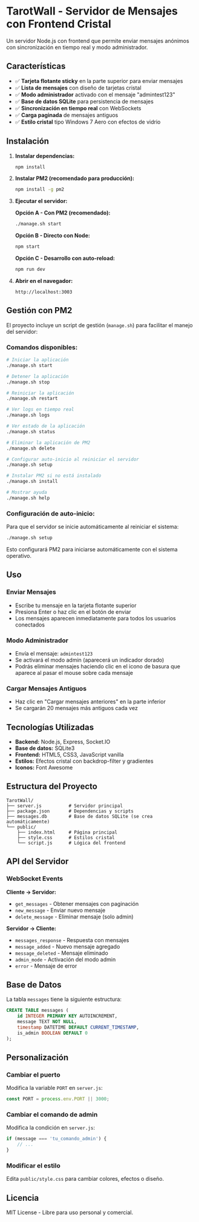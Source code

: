 # TarotWall - Servidor de Mensajes con Frontend Cristal

Un servidor Node.js con frontend que permite enviar mensajes anónimos con sincronización en tiempo real y modo administrador.

## Características

- ✅ **Tarjeta flotante sticky** en la parte superior para enviar mensajes
- ✅ **Lista de mensajes** con diseño de tarjetas cristal
- ✅ **Modo administrador** activado con el mensaje "admintest123"
- ✅ **Base de datos SQLite** para persistencia de mensajes
- ✅ **Sincronización en tiempo real** con WebSockets
- ✅ **Carga paginada** de mensajes antiguos
- ✅ **Estilo cristal** tipo Windows 7 Aero con efectos de vidrio

## Instalación

1. **Instalar dependencias:**
   ```bash
   npm install
   ```

2. **Instalar PM2 (recomendado para producción):**
   ```bash
   npm install -g pm2
   ```

3. **Ejecutar el servidor:**

   **Opción A - Con PM2 (recomendado):**
   ```bash
   ./manage.sh start
   ```
   
   **Opción B - Directo con Node:**
   ```bash
   npm start
   ```
   
   **Opción C - Desarrollo con auto-reload:**
   ```bash
   npm run dev
   ```

4. **Abrir en el navegador:**
   ```
   http://localhost:3003
   ```

## Gestión con PM2

El proyecto incluye un script de gestión (`manage.sh`) para facilitar el manejo del servidor:

### Comandos disponibles:

```bash
# Iniciar la aplicación
./manage.sh start

# Detener la aplicación
./manage.sh stop

# Reiniciar la aplicación
./manage.sh restart

# Ver logs en tiempo real
./manage.sh logs

# Ver estado de la aplicación
./manage.sh status

# Eliminar la aplicación de PM2
./manage.sh delete

# Configurar auto-inicio al reiniciar el servidor
./manage.sh setup

# Instalar PM2 si no está instalado
./manage.sh install

# Mostrar ayuda
./manage.sh help
```

### Configuración de auto-inicio:

Para que el servidor se inicie automáticamente al reiniciar el sistema:

```bash
./manage.sh setup
```

Esto configurará PM2 para iniciarse automáticamente con el sistema operativo.

## Uso

### Enviar Mensajes
- Escribe tu mensaje en la tarjeta flotante superior
- Presiona Enter o haz clic en el botón de enviar
- Los mensajes aparecen inmediatamente para todos los usuarios conectados

### Modo Administrador
- Envía el mensaje: `admintest123`
- Se activará el modo admin (aparecerá un indicador dorado)
- Podrás eliminar mensajes haciendo clic en el icono de basura que aparece al pasar el mouse sobre cada mensaje

### Cargar Mensajes Antiguos
- Haz clic en "Cargar mensajes anteriores" en la parte inferior
- Se cargarán 20 mensajes más antiguos cada vez

## Tecnologías Utilizadas

- **Backend:** Node.js, Express, Socket.IO
- **Base de datos:** SQLite3
- **Frontend:** HTML5, CSS3, JavaScript vanilla
- **Estilos:** Efectos cristal con backdrop-filter y gradientes
- **Iconos:** Font Awesome

## Estructura del Proyecto

```
TarotWall/
├── server.js          # Servidor principal
├── package.json       # Dependencias y scripts
├── messages.db        # Base de datos SQLite (se crea automáticamente)
└── public/
    ├── index.html     # Página principal
    ├── style.css      # Estilos cristal
    └── script.js      # Lógica del frontend
```

## API del Servidor

### WebSocket Events

**Cliente → Servidor:**
- `get_messages` - Obtener mensajes con paginación
- `new_message` - Enviar nuevo mensaje
- `delete_message` - Eliminar mensaje (solo admin)

**Servidor → Cliente:**
- `messages_response` - Respuesta con mensajes
- `message_added` - Nuevo mensaje agregado
- `message_deleted` - Mensaje eliminado
- `admin_mode` - Activación del modo admin
- `error` - Mensaje de error

## Base de Datos

La tabla `messages` tiene la siguiente estructura:
```sql
CREATE TABLE messages (
    id INTEGER PRIMARY KEY AUTOINCREMENT,
    message TEXT NOT NULL,
    timestamp DATETIME DEFAULT CURRENT_TIMESTAMP,
    is_admin BOOLEAN DEFAULT 0
);
```

## Personalización

### Cambiar el puerto
Modifica la variable `PORT` en `server.js`:
```javascript
const PORT = process.env.PORT || 3000;
```

### Cambiar el comando de admin
Modifica la condición en `server.js`:
```javascript
if (message === 'tu_comando_admin') {
    // ...
}
```

### Modificar el estilo
Edita `public/style.css` para cambiar colores, efectos o diseño.

## Licencia

MIT License - Libre para uso personal y comercial.
